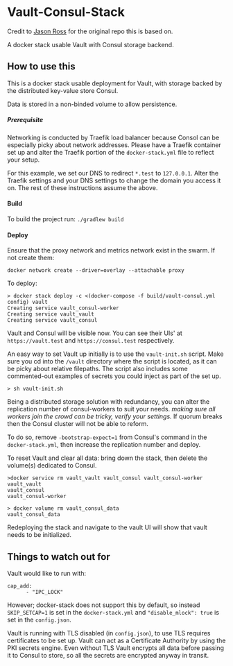 # Vault-Consul-Stack

Credit to [Jason Ross](https://github.com/rossja/docker-vault-consul) for the original repo this is based on.

A docker stack usable Vault with Consul storage backend.

## How to use this

This is a docker stack usable deployment for Vault, with storage backed by the distributed key-value store Consul.

Data is stored in a non-binded volume to allow persistence.

##### Prerequisite
Networking is conducted by Traefik load balancer because Consol can be especially picky about network addresses. Please have a Traefik container set up and alter the Traefik portion of the `docker-stack.yml` file to reflect your setup.

For this example, we set our DNS to redirect `*.test` to `127.0.0.1`. Alter the Traefik settings and your DNS settings to change the domain you access it on. The rest of these instructions assume the above.

#### Build

To build the project run: `./gradlew build`

#### Deploy

Ensure that the proxy network and metrics network exist in the swarm. If not create them: 

```
docker network create --driver=overlay --attachable proxy
```

To deploy:
```
> docker stack deploy -c <(docker-compose -f build/vault-consul.yml config) vault
Creating service vault_consul-worker
Creating service vault_vault
Creating service vault_consul

``` 

Vault and Consul will be visible now. You can see their UIs' at `https://vault.test` and `https://consul.test` respectively.

An easy way to set Vault up initially is to use the `vault-init.sh` script. Make sure you cd into the `/vault` directory where the script is located, as it can be picky about relative filepaths. The script also includes some commented-out examples of secrets you could inject as part of the set up.
```
> sh vault-init.sh
```
 
Being a distributed storage solution with redundancy, you can alter the replication number of consul-workers to suit your needs. *making sure all workers join the crowd can be tricky, verify your settings.* If quorum breaks then the Consul cluster will not be able to reform.

To do so, remove `-bootstrap-expect=1` from Consul's command in the `docker-stack.yml`, then increase the replication number and deploy.

To reset Vault and clear all data: bring down the stack, then delete the volume(s) dedicated to Consul.
```
>docker service rm vault_vault vault_consul vault_consul-worker
vault_vault
vault_consul
vault_consul-worker

> docker volume rm vault_consul_data 
vault_consul_data
```

Redeploying the stack and navigate to the vault UI will show that vault needs to be initialized. 


## Things to watch out for

Vault would like to run with:
```
cap_add:
      - "IPC_LOCK"
```
However; docker-stack does not support this by default, so instead `SKIP_SETCAP=1` is set in the `docker-stack.yml` and `"disable_mlock": true` is set in the `config.json`.

Vault is running with TLS disabled (in `config.json`), to use TLS requires certificates to be set up. Vault can act as a Certificate Authority by using the PKI secrets engine. Even without TLS Vault encrypts all data before passing it to Consul to store, so all the secrets are encrypted anyway in transit.

